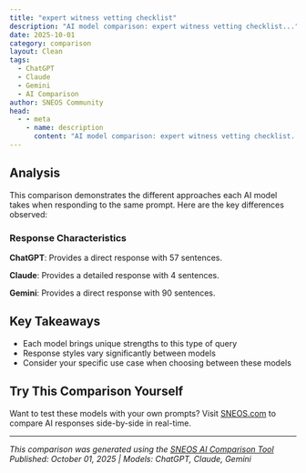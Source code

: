```yaml
---
title: "expert witness vetting checklist"
description: "AI model comparison: expert witness vetting checklist..."
date: 2025-10-01
category: comparison
layout: Clean
tags:
  - ChatGPT
  - Claude
  - Gemini
  - AI Comparison
author: SNEOS Community
head:
  - - meta
    - name: description
      content: "AI model comparison: expert witness vetting checklist..."
---
```


<ChatComparison
  title="expert witness vetting checklist"
  prompt="expert witness vetting checklist"
  :responses='{"ChatGPT": "Certainly! Below is a comprehensive **Expert Witness Vetting Checklist** designed to help attorneys, legal teams, or firms evaluate and select qualified expert witnesses for litigation:\n\n---\n\n### Expert Witness Vetting Checklist\n\n#### 1. **Qualifications \u0026 Credentials**\n- Verify educational background (degrees, certifications) relevant to the field.\n- Confirm professional licenses and current standing with licensing boards.\n- Review professional certifications, awards, or recognitions.\n- Evaluate membership and participation in relevant professional associations.\n- Assess specialized training or continuing education in subject matter.\n\n#### 2. **Experience**\n- Assess years of professional experience in the relevant field.\n- Review prior expert witness or consulting experience in similar cases.\n- Evaluate familiarity with the jurisdiction\u2019s court system and legal standards.\n- Examine prior testimony in depositions and trial for clarity and credibility.\n- Consider experience with the type of litigation (e.g., civil, criminal, patent).\n\n#### 3. **Reputation and Credibility**\n- Check references from attorneys, clients, or colleagues.\n- Investigate any prior issues such as sanctions, disciplinary actions, or disqualifications as an expert.\n- Review publications, articles, or books authored by the expert.\n- Examine media appearances or lectures that establish authority.\n- Assess impartiality and potential conflicts of interest.\n\n#### 4. **Communication Skills**\n- Evaluate ability to clearly explain complex technical concepts in layman\u2019s terms.\n- Review sample reports, affidavits, or prior expert witness statements.\n- Seek out video or audio recordings of courtroom testimony or presentations.\n- Assess demeanor and professionalism during interviews or mock examinations.\n\n#### 5. **Availability and Commitment**\n- Confirm availability for the timeline required by the case.\n- Assess willingness to undergo deposition and testify in court if needed.\n- Clarify fees and billing arrangements, including retainer, hourly rates, and travel expenses.\n- Confirm geographic location and travel willingness if courtroom appearances are required.\n\n#### 6. **Work Product Quality**\n- Review sample expert reports for thoroughness, clarity, and adherence to relevant standards.\n- Verify methodology and scientific or technical basis for opinions.\n- Ensure opinions are well-reasoned, supported by evidence, and consistent with current industry standards.\n- Assess ability to prepare exhibits and demonstrative evidence to support testimony.\n\n#### 7. **Legal Compatibility**\n- Check for understanding of applicable legal standards (e.g., Daubert, Frye).\n- Confirm experience working with attorneys and responding to legal challenges.\n- Evaluate flexibility in adapting testimony based on case developments.\n- Ensure no advocacy bias; maintains role as an objective expert.\n\n#### 8. **Conflict of Interest Check**\n- Investigate any past relationships with parties, counsel, or issues in the case.\n- Review financial interests related to the case or involved parties.\n- Determine if they have provided prior opinions adverse to the client.\n\n#### 9. **Trial Performance**\n- Assess credibility and effectiveness under cross-examination.\n- Seek feedback from attorneys who have used the expert in trials.\n- Confirm courtroom demeanor is professional and composed.\n- Verify that expert\u2019s testimony has been accepted by judges or excluded.\n\n---\n\n### Additional Notes:\n- Consider conducting a **mock direct and cross-examination** to evaluate the expert\u2019s performance.\n- Use this checklist as a guide but tailor criteria to the specific needs of your case.\n- Document findings and maintain updated profiles of experts for quick reference.\n\n---\n\nIf you want, I can also provide specialized checklists tailored to certain fields such as medical, engineering, financial, or forensic expert witnesses. Would you like that?", "Claude": "# Expert Witness Vetting Checklist\n\n## Professional Qualifications \u0026 Credentials\n\n### Education \u0026 Training\n- [ ] Relevant degrees and certifications\n- [ ] Accreditation from recognized professional bodies\n- [ ] Continuing education and professional development\n- [ ] Specialized training in subject matter area\n\n### Experience \u0026 Expertise\n- [ ] Years of relevant professional experience\n- [ ] Specific experience in the subject matter of the case\n- [ ] Current vs. outdated expertise\n- [ ] Hands-on practical experience vs. theoretical knowledge only\n- [ ] Management or supervisory experience in relevant field\n\n## Professional Standing\n\n### Current Position \u0026 Employment\n- [ ] Current job title and responsibilities\n- [ ] Employer reputation and standing\n- [ ] Length of current employment\n- [ ] Professional references and recommendations\n\n### Professional History\n- [ ] Career progression and consistency\n- [ ] Any gaps in employment history\n- [ ] Reason for job changes\n- [ ] History of professional achievements and recognition\n\n## Expert Witness Experience\n\n### Testimony History\n- [ ] Number of times testified as expert witness\n- [ ] Types of cases and subject matters\n- [ ] Courts and jurisdictions where testified\n- [ ] Ratio of plaintiff vs. defense work\n- [ ] Frequency of testimony (professional witness concerns)\n\n### Performance Record\n- [ ] Outcomes of cases where testified\n- [ ] Any instances of testimony being excluded or limited\n- [ ] Judicial comments on testimony quality\n- [ ] Opposing counsel challenges and responses\n\n## Potential Red Flags\n\n### Credibility Issues\n- [ ] Any professional disciplinary actions\n- [ ] Malpractice claims or settlements\n- [ ] Criminal history or ethical violations\n- [ ] Bankruptcy or significant financial issues\n- [ ] History of contradictory testimony\n\n### Bias \u0026 Conflicts\n- [ ] Financial interest in case outcome\n- [ ] Personal relationships with parties\n- [ ] Previous involvement with opposing parties\n- [ ] Strong advocacy positions that may affect objectivity\n- [ ] Exclusive work for one side (plaintiff or defense)\n\n## Communication \u0026 Presentation Skills\n\n### Written Communication\n- [ ] Quality of written reports and opinions\n- [ ] Ability to explain complex concepts clearly\n- [ ] Professional presentation of materials\n- [ ] Timeliness in producing required documents\n\n### Oral Communication\n- [ ] Speaking ability and clarity\n- [ ] Ability to handle cross-examination\n- [ ] Professional demeanor and appearance\n- [ ] Ability to connect with jury/judge\n- [ ] Handling of hostile questioning\n\n## Technical Competence\n\n### Subject Matter Knowledge\n- [ ] Current understanding of relevant field\n- [ ] Familiarity with industry standards and practices\n- [ ] Knowledge of relevant regulations and laws\n- [ ] Understanding of opposing viewpoints\n\n### Analytical Skills\n- [ ] Methodology used in forming opinions\n- [ ] Quality of data analysis and interpretation\n- [ ] Ability to distinguish facts from opinions\n- [ ] Recognition of limitations in analysis\n\n## Practical Considerations\n\n### Availability \u0026 Logistics\n- [ ] Schedule availability for case timeline\n- [ ] Geographic location and travel requirements\n- [ ] Health and personal circumstances affecting availability\n- [ ] Competing professional commitments\n\n### Fee Structure\n- [ ] Hourly rates for different activities\n- [ ] Retainer requirements\n- [ ] Additional costs (travel, materials, etc.)\n- [ ] Payment terms and billing practices\n- [ ] Total estimated case cost\n\n## Background Investigation\n\n### Public Records Review\n- [ ] Professional licensing records\n- [ ] Court records and litigation history\n- [ ] Academic transcripts and credentials verification\n- [ ] Social media and online presence review\n- [ ] News articles and professional publications\n\n### Reference Checks\n- [ ] Professional colleagues and supervisors\n- [ ] Previous attorneys who retained expert\n- [ ] Academic references if applicable\n- [ ] Industry peers and associates\n\n## Case-Specific Evaluation\n\n### Relevance to Case\n- [ ] Direct relevance of expertise to case issues\n- [ ] Ability to address specific legal questions\n- [ ] Understanding of case facts and circumstances\n- [ ] Availability of better-qualified alternatives\n\n### Strategic Fit\n- [ ] Compatibility with case theory\n- [ ] Ability to withstand expected challenges\n- [ ] Complement to other expert witnesses\n- [ ] Overall contribution to case presentation\n\n## Documentation \u0026 Final Steps\n\n### Documentation Review\n- [ ] CV/resume accuracy verification\n- [ ] Publications and research review\n- [ ] Professional portfolio assessment\n- [ ] Sample reports and testimony transcripts\n\n### Final Vetting Steps\n- [ ] In-person or video interview\n- [ ] Reference verification completion", "Gemini": "Okay, let\u0027s create a comprehensive expert witness vetting checklist. This checklist is designed to help you evaluate potential expert witnesses and ensure they are qualified, credible, and suitable for your case.\n\n**I. Initial Screening \u0026 Qualifications:**\n\n* **[ ] Case Relevance:**\n * Does the expert\u0027s area of expertise directly relate to the key issues in the case? Specify the exact issues.\n * What specific aspects of their expertise are relevant?\n * Are they qualified to address the specific facts and circumstances of *this* case?\n* **[ ] Credentials and Education:**\n * Verify all degrees, licenses, certifications, and professional affiliations. (Obtain copies of documentation)\n * Are their degrees from accredited institutions?\n * Are their licenses active and in good standing? Check for disciplinary actions.\n * Do their credentials match the expertise required for the case?\n* **[ ] Experience:**\n * Years of experience in the relevant field.\n * Specific experience applying their expertise to similar situations/cases.\n * Experience in research, development, or application related to the specific subject matter.\n * Practical experience vs. purely academic experience. Which is more valuable for this case?\n* **[ ] Publications and Presentations:**\n * Review publications (books, articles, journals) and presentations in the field.\n * Assess the quality and relevance of their publications. Are they peer-reviewed? Are they well-regarded in the field?\n * Do their publications support the opinions they are likely to offer in the case?\n * Are they considered a thought leader or recognized authority in their field?\n* **[ ] Testifying Experience:**\n * How many times have they testified as an expert witness?\n * What types of cases have they testified in (civil, criminal, administrative)?\n * What percentage of their time is spent on expert witness work?\n * Obtain transcripts of prior testimony, if possible (see below).\n* **[ ] Bias/Conflicts of Interest:**\n * Disclose any potential conflicts of interest (e.g., relationships with parties, previous involvement in similar cases for the opposing side, financial interests).\n * Does their primary income source depend on expert witness work, potentially creating a bias?\n * Do they have any personal or professional relationships that could be perceived as biased?\n * Have they ever been disqualified as an expert in a previous case?\n* **[ ] Daubert/Frye Standards:**\n * Does the expert\u0027s methodology meet the applicable Daubert (federal) or Frye (state) standards for admissibility of scientific evidence? (This may require consulting with legal counsel)\n * Is the methodology generally accepted in the relevant scientific community?\n * Has the methodology been tested and subjected to peer review?\n * What is the known or potential error rate of the methodology?\n * Are there standards controlling the operation of the methodology?\n* **[ ] Communication Skills:**\n * Ability to explain complex technical information in a clear, concise, and understandable manner to a judge and jury.\n * Comfort level with being questioned and challenged.\n * Professional demeanor and appearance.\n * Willingness to work with the legal team and adapt their testimony as needed.\n* **[ ] Fee Structure:**\n * Understand their fee structure (hourly rate, retainer, expenses).\n * Obtain a written agreement outlining the scope of work and payment terms.\n * Are their fees reasonable and customary for experts in their field?\n\n**II. In-Depth Review \u0026 Analysis:**\n\n* **[ ] Review Prior Testimony (Crucial):**\n * Obtain transcripts or recordings of prior testimony (from court records, legal databases, or other attorneys).\n * Analyze their previous testimony for:\n * Consistency with their current opinions.\n * Credibility and persuasiveness.\n * Vulnerability to cross-examination.\n * Adherence to ethical standards.\n * Any instances where their testimony was criticized or discredited.\n* **[ ] Background Check:**\n * Consider a background check to verify credentials, identify potential issues, and assess their overall reputation. (Use a reputable background check service).\n* **[ ] Literature Review:**\n * Conduct a thorough review of their publications and other relevant literature in the field.\n * Compare their opinions to the prevailing scientific or technical consensus.\n * Identify any potential inconsistencies or weaknesses in their arguments.\n* **[ ] Consultation with Other Experts:**\n * Consult with other experts in the field to assess the potential expert\u0027s reputation and qualifications.\n * Get feedback on their proposed methodology and opinions.\n * Identify any potential challenges to their testimony.\n* **[ ] Case-Specific Analysis:**\n * Provide the expert with all relevant case documents and information.\n * Evaluate their understanding of the case facts and their ability to apply their expertise to the specific issues.\n * Discuss their preliminary opinions and the basis for those opinions.\n * Assess their willingness to consider alternative viewpoints and adjust their opinions as new information becomes available.\n\n**III. Interview and Evaluation:**\n\n* **[ ] Interview the Expert:**\n * Conduct a thorough interview to assess their knowledge, experience, and communication skills.\n * Ask open-ended questions to encourage them to elaborate on their opinions and reasoning.\n * Challenge their assumptions and explore potential weaknesses in their arguments.\n * Evaluate their demeanor, confidence, and ability to handle pressure.\n* **[ ] Hypothetical Scenarios:**\n * Present hypothetical scenarios to assess their ability to apply their expertise to different situations.\n * Evaluate their problem-solving skills and their ability to think on their feet.\n* **[ ] Cross-Examination Simulation:**\n * Conduct a mock cross-examination to prepare the expert for trial.\n * Identify potential areas of vulnerability and develop strategies to address them.\n * Provide feedback on their performance and help them improve their testimony.\n\n**IV. Final Decision:**\n\n* **[ ] Weigh the Pros and Cons:**\n * Carefully weigh the strengths and weaknesses of the expert.\n * Consider the expert\u0027s qualifications, experience, credibility, and communication skills.\n* **[ ] Legal Counsel Approval:**\n * Discuss your decision with your legal counsel to ensure that the expert is a good fit for the case and that their testimony will be admissible in court.\n* **[ ] Document Your Decision:**\n * Document your decision-making process, including the reasons for selecting or rejecting the expert.\n * This documentation can be helpful if your decision is challenged later on.\n\n**Key Considerations:**\n\n* **Early Vetting:** Start the vetting process early in the case to allow ample time for thorough evaluation.\n* **Budget:** Be mindful of your budget and the expert\u0027s fees.\n* **Jurisdictional Rules:** Be aware of the specific rules of evidence in your jurisdiction regarding expert testimony.\n* **Ongoing Communication:** Maintain open communication with the expert throughout the case to ensure that they are fully informed and prepared.\n* **Ethical Considerations:** Always adhere to ethical guidelines when working with expert witnesses.\n\n**Disclaimer:** This checklist is a guide and should not be considered legal advice. Consult with legal counsel for specific advice related to your case. The complexity of expert vetting can vary greatly depending on the type of case and the nature of the expertise required. Good luck!\n"}' 
  published-date="22:23"
/>

## Analysis

This comparison demonstrates the different approaches each AI model takes when responding to the same prompt. Here are the key differences observed:

### Response Characteristics

**ChatGPT**: Provides a direct response with 57 sentences. 

**Claude**: Provides a detailed response with 4 sentences. 

**Gemini**: Provides a direct response with 90 sentences. 

## Key Takeaways

- Each model brings unique strengths to this type of query
- Response styles vary significantly between models
- Consider your specific use case when choosing between these models

## Try This Comparison Yourself

Want to test these models with your own prompts? Visit [SNEOS.com](https://sneos.com) to compare AI responses side-by-side in real-time.

---

*This comparison was generated using the [SNEOS AI Comparison Tool](https://sneos.com)*
*Published: October 01, 2025 | Models: ChatGPT, Claude, Gemini*
